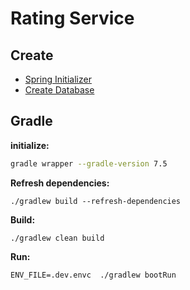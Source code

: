 # Rating Service

## Create

- [Spring Initializer](https://start.spring.io/#!type=gradle-project&language=java&platformVersion=3.2.6&packaging=jar&jvmVersion=17&groupId=cloud.crosstraining.devstore&artifactId=rating&name=rating&description=Exercice%20devstore&packageName=cloud.crosstraining.devstore.rating&dependencies=data-jpa,actuator,lombok,data-rest,webflux,prometheus,postgresql,flyway,zipkin,oauth2-authorization-server)
- [Create Database](./src/main/resources/sql/README.md)

## Gradle

**initialize:**

```bash
gradle wrapper --gradle-version 7.5
```

**Refresh dependencies:**

```shell
./gradlew build --refresh-dependencies
```

**Build:**

```shell
./gradlew clean build
```

**Run:**

```shell
ENV_FILE=.dev.envc  ./gradlew bootRun 
```
